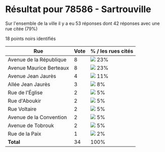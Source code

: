 # Résultat pour 78586 - Sartrouville

Sur l'ensemble de la ville il y a eu 53 réponses dont 42 réponses avec une rue citée (79%)

18 points noirs identifiés

| Rue | Vote | % / les rues cités|
|-----|------|-------------------|
| Avenue de la République | 8 | <img src="../../img/bar_23.gif" />&nbsp;23%|
| Avenue Maurice Berteaux | 8 | <img src="../../img/bar_23.gif" />&nbsp;23%|
| Avenue Jean Jaurès | 4 | <img src="../../img/bar_11.gif" />&nbsp;11%|
| Allée Jean Jaurès | 3 | <img src="../../img/bar_8.gif" />&nbsp;8%|
| Rue de l'Église | 2 | <img src="../../img/bar_5.gif" />&nbsp;5%|
| Rue d'Aboukir | 2 | <img src="../../img/bar_5.gif" />&nbsp;5%|
| Rue Voltaire | 2 | <img src="../../img/bar_5.gif" />&nbsp;5%|
| Avenue de la Convention | 2 | <img src="../../img/bar_5.gif" />&nbsp;5%|
| Avenue de Tobrouk | 2 | <img src="../../img/bar_5.gif" />&nbsp;5%|
| Rue de la Paix | 1 | <img src="../../img/bar_2.gif" />&nbsp;2%|
| **Total** | 34 | 100%|
